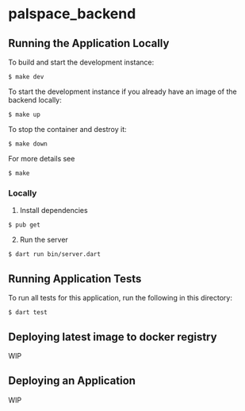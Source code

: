 # palspace_backend

## Running the Application Locally

To build and start the development instance: 

```
$ make dev
```

To start the development instance if you already have an image of the backend locally: 

```
$ make up
```

To stop the container and destroy it:

```
$ make down
```

For more details see

```
$ make 
```


### Locally

1. Install dependencies
```
$ pub get
```

2. Run the server
```
$ dart run bin/server.dart
```

## Running Application Tests

To run all tests for this application, run the following in this directory:

```
$ dart test
```

## Deploying latest image to docker registry
WIP

## Deploying an Application
WIP

